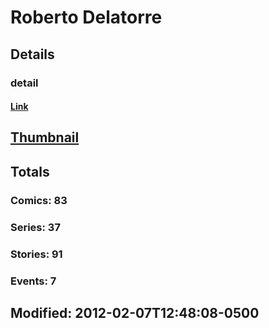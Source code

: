 # Roberto  Delatorre 
## Details
### detail
#### [Link](http://marvel.com/comics/creators/11421/roberto_delatorre?utm_campaign=apiRef&utm_source=225578a89fc76f3d20fbffda5d17a88d)
## [Thumbnail](http://i.annihil.us/u/prod/marvel/i/mg/b/40/image_not_available.jpg)
## Totals
### Comics: 83
### Series: 37
### Stories: 91
### Events: 7
## Modified: 2012-02-07T12:48:08-0500